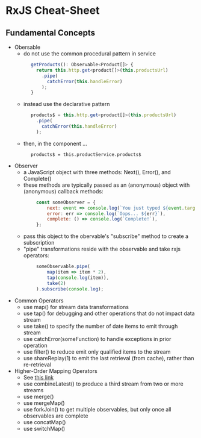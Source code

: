 # RxJS Cheat-Sheet

## Fundamental Concepts

- Obersable
  - do not use the common procedural pattern in service
  ```typescript
        getProducts(): Observable<Product[]> {
          return this.http.get<product[]>(this.productsUrl)
            .pipe(
              catchError(this.handleError)
            );
        }
  ```
  - instead use the declarative pattern
  ```typescript
        products$ = this.http.get<product[]>(this.productsUrl)
          .pipe(
            catchError(this.handleError)
          );
  ```    
  - then, in the component ...
  ```typyescript
        products$ = this.productService.products$
  ```
- Observer
  - a JavaScript object with three methods: Next(), Error(), and Complete()
  - these methods are typically passed as an (anonymous) object with (anonymous) callback methods:
  ```javascript
          const someObserver = {
              next: event => console.log(`You just typed ${event.target.value}!`),
              error: err => console.log(`Oops... ${err}`),
              complete: () => console.log(`Complete!`),
          };
  ```
  - pass this object to the obervable's "subscribe" method to create a subscription
  - "pipe" transformations reside with the observable and take rxjs operators:
  ```javascript
          someObservable.pipe(
              map(item => item * 2),
              tap(console.log(item)),
              take(2)
          ).subscribe(console.log);
  ```
- Common Operators
  - use map() for stream data transformations
  - use tap() for debugging and other operations that do not impact data stream
  - use take() to specify the number of date items to emit through stream
  - use catchError(someFunction) to handle exceptions in prior operation
  - use filter() to reduce emit only qualified items to the stream
  - use shareReplay(1) to emit the last retrieval (from cache), rather than re-retrieval
- Higher-Order Mapping Operators
  - See [this link](https://blog.angular-university.io/rxjs-higher-order-mapping/)
  - use combineLatest() to produce a third stream from two or more streams
  - use merge()
  - use mergeMap() 
  - use forkJoin() to get multiple observables, but only once all observables are complete
  - use concatMap()
  - use switchMap()
